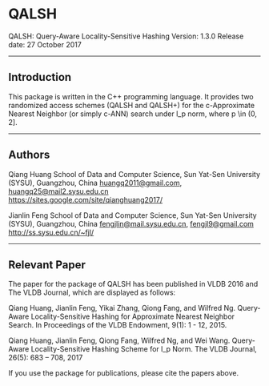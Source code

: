 # QALSH

QALSH: Query-Aware Locality-Sensitive Hashing
Version: 1.3.0
Release date: 27 October 2017

--------------------------------------------------------------------------------
 Introduction
--------------------------------------------------------------------------------
This package is written in the C++ programming language. It provides two 
randomized access schemes (QALSH and QALSH+) for the c-Approximate Nearest 
Neighbor (or simply c-ANN) search under l_p norm, where p \in (0, 2].


--------------------------------------------------------------------------------
 Authors
--------------------------------------------------------------------------------
Qiang Huang
School of Data and Computer Science,
Sun Yat-Sen University (SYSU),
Guangzhou, China
huangq2011@gmail.com, huangq25@mail2.sysu.edu.cn
https://sites.google.com/site/qianghuang2017/

Jianlin Feng
School of Data and Computer Science,
Sun Yat-Sen University (SYSU),
Guangzhou, China
fengjlin@mail.sysu.edu.cn, fengjl9@gmail.com
http://ss.sysu.edu.cn/~fjl/


--------------------------------------------------------------------------------
 Relevant Paper
--------------------------------------------------------------------------------
The paper for the package of QALSH has been published in VLDB 2016 and The VLDB 
Journal, which are displayed as follows:

Qiang Huang, Jianlin Feng, Yikai Zhang, Qiong Fang, and Wilfred Ng. Query-Aware
Locality-Sensitive Hashing for Approximate Nearest Neighbor Search. In 
Proceedings of the VLDB Endowment, 9(1): 1 - 12, 2015.

Qiang Huang, Jianlin Feng, Qiong Fang, Wilfred Ng, and Wei Wang. Query-Aware 
Locality-Sensitive Hashing Scheme for l_p Norm. The VLDB Journal, 26(5): 683 – 
708, 2017

If you use the package for publications, please cite the papers above.

